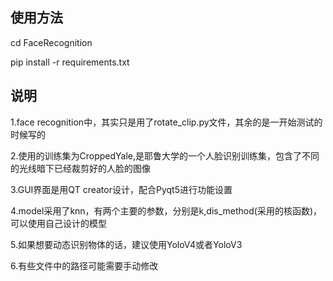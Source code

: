 ## 使用方法

cd FaceRecognition

pip install -r requirements.txt



## 说明

1.face recognition中，其实只是用了rotate_clip.py文件，其余的是一开始测试的时候写的

2.使用的训练集为CroppedYale,是耶鲁大学的一个人脸识别训练集，包含了不同的光线暗下已经裁剪好的人脸的图像

3.GUI界面是用QT creator设计，配合Pyqt5进行功能设置

4.model采用了knn，有两个主要的参数，分别是k,dis_method(采用的核函数)，可以使用自己设计的模型

5.如果想要动态识别物体的话，建议使用YoloV4或者YoloV3

6.有些文件中的路径可能需要手动修改

